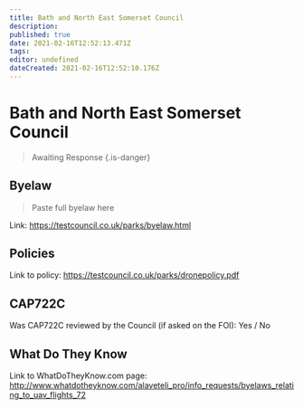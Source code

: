 ```yaml
---
title: Bath and North East Somerset Council
description: 
published: true
date: 2021-02-16T12:52:13.471Z
tags: 
editor: undefined
dateCreated: 2021-02-16T12:52:10.176Z
---
```


# Bath and North East Somerset Council
>  Awaiting Response
> {.is-danger}

## Byelaw
> Paste full byelaw here

Link:
https://testcouncil.co.uk/parks/byelaw.html

## Policies
Link to policy:
https://testcouncil.co.uk/parks/dronepolicy.pdf

## CAP722C

Was CAP722C reviewed by the Council (if asked on the FOI): Yes / No

## What Do They Know

Link to WhatDoTheyKnow.com page:
http://www.whatdotheyknow.com/alaveteli_pro/info_requests/byelaws_relating_to_uav_flights_72

